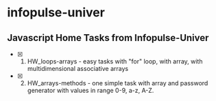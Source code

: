 # infopulse-univer

## Javascript **Home Tasks** from Infopulse-Univer

- [x] 1. HW_loops-arrays - easy tasks with "for" loop, with array, with multidimensional associative arrays
- [x] 2. HW_arrays-methods - one simple task with array and password generator with values in range 0-9, a-z, A-Z.
